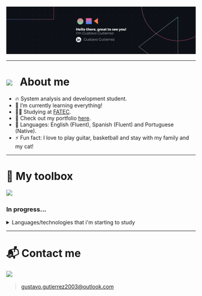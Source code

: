 <a href="https://www.linkedin.com/in/gustavo-gutierrez-9b101b19b/" target="_blank"><img src="BannerGitHub.png"></a>

---

# <img src="https://user-images.githubusercontent.com/74038190/214644152-52f47eb3-5e31-4f47-8758-05c9468d5596.gif" width="30px" /> &nbsp; About me

- 🔥 System analysis and development student.
- 🌱 I’m currently learning everything!
- 👨‍💻 Studying at [FATEC](https://fatecmm.edu.br/).
- 📑 Check out my portfolio [here](https://curriculum-gustavo.netlify.app/).
- 📖 Languages: English (Fluent), Spanish (Fluent) and Portuguese (Native).
- ⚡ Fun fact: I love to play guitar, basketball and stay with my family and my cat!

---
# 🧰  My toolbox
<img src="https://skillicons.dev/icons?i=js,html,css,python,mysql,bootstrap,jquery,git,github,vscode,photoshop">



### In progress...
<details>
  <summary>Languages/technologies that i'm starting to study</summary>
  <br>
  <img src="https://skillicons.dev/icons?i=java,c,nodejs,express,react">
</details>

---

# 📬 Contact me

<a href="https://www.linkedin.com/in/gustavo-gutierrez-9b101b19b/" target="_blank"><img src="https://img.shields.io/badge/LinkedIn-0077B5?style=for-the-badge&logo=linkedin&logoColor=white"></a>

> gustavo.gutierrez2003@outlook.com
